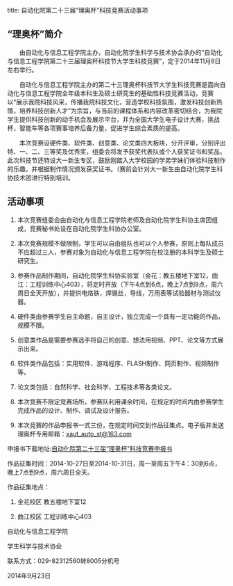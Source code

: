 title: 自动化院第二十三届“理奥杯”科技竞赛活动事项

## “理奥杯”简介
　　由自动化与信息工程学院主办，自动化院学生科学与技术协会承办的“自动化与信息工程学院第二十三届理奥杯科技节大学生科技竞赛”，定于2014年11月8日左右举行。

　　自动化与信息工程学院主办的第二十三理奥杯科技节大学生科技竞赛是面向自动化与信息工程学院全年级本科生及硕士研究生的基础性科技竞赛活动，竞赛以“展示我院科技风采，传播我院科技文化，营造学校科技氛围，激发科技创新热情，培养科技创新人才”为宗旨，与当前的课程体系和内容改革密切结合，为我院学生提供科技创新的动手机会及展示平台，并为全国大学生电子设计大赛，挑战杯，智能车等各项赛事培养后备力量，促进学生综合素质的提高。

　　本次竞赛设硬件类、软件类、创意类、论文类四大板块，分开评审，分别评出特、一、二、三等奖及优秀奖，组委会将发予获奖代表队或个人获奖证书和奖品。此次科技节还特设大一新生专区，鼓励刚踏入大学校园的学弟学妹们体验科技制作的乐趣，并根据制作情况颁发获奖证书。（赛前会针对大一新生由自动化院学生科协技术团进行特别培训。

## 活动事项

1. 本次竞赛组委会由自动化与信息工程学院老师及自动化院学生科协主席团组成，竞赛秘书处设在自动化院学生科协办公室。

2. 本次竞赛规模不做限制，学生可以自由组队也可以个人参赛，原则上每队成员不应超过三人，参赛对象为自动化与信息工程学院在校注册的本科学生及硕士研究生。

3. 参赛作品制作期间，自动化院学生科协实验室（金花：教五楼地下室12，曲江：工程训练中心403），将定时开放（下午4点到6点，晚上7点到9点，周六周日全天开放），并提供电烙铁，焊锡丝，导线，万用表等试验器材与测试仪器。

4. 硬件类由参赛学生自主命题，自主设计，独立完成一个具有一定功能的作品，规模不限。

5. 创意类作品是需要参赛选手将自己的创意、想法用视频、PPT、论文等方式展示出来。

6. 软件类作品包括：实用软件、游戏程序、FLASH制作、网页制作、视频制作等。

7. 论文类包括：自然科学、社会科学、工程技术等各类论文。

8. 本次竞赛不限定竞赛场所，参赛队利用课余时间，在规定的时间内由参赛学生完成作品的设计、制作、调试及设计报告。

9. 本次竞赛的作品申报书一式三份，在规定时间交到作品征集点。电子版并发送理奥杯专用邮箱：xaut_auto_st@163.com

申报书下载地址:[自动化院第二十三届“理奥杯”科技竞赛申报书](http://xautkx.com/liaobei/)

作品征集时间：2014-10-27日至2014-10-31日，周一至周五下午4：30到6点，晚上7点到9点，周六周日全天。

作品征集地点：

1. 金花校区 教五楼地下室12

2. 曲江校区 工程训练中心403

<right>自动化与信息工程学院

<right>学生科学与技术协会

<right>联系方式：029-82312560转8005分机号

<right>2014年9月23日





